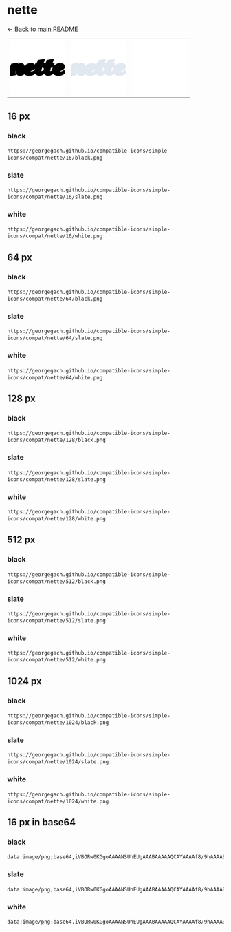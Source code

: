 # nette

[← Back to main README](../../README.md)

<table><tr>
  <td><img src="./128/black.png" width="128" alt="nette black icon" /></td>
  <td><img src="./128/slate.png" width="128" alt="nette slate icon" /></td>
  <td><img src="./128/white.png" width="128" alt="nette white icon" /></td>
</tr></table>

## 16 px

### black
```
https://georgegach.github.io/compatible-icons/simple-icons/compat/nette/16/black.png
```

### slate
```
https://georgegach.github.io/compatible-icons/simple-icons/compat/nette/16/slate.png
```

### white
```
https://georgegach.github.io/compatible-icons/simple-icons/compat/nette/16/white.png
```

## 64 px

### black
```
https://georgegach.github.io/compatible-icons/simple-icons/compat/nette/64/black.png
```

### slate
```
https://georgegach.github.io/compatible-icons/simple-icons/compat/nette/64/slate.png
```

### white
```
https://georgegach.github.io/compatible-icons/simple-icons/compat/nette/64/white.png
```

## 128 px

### black
```
https://georgegach.github.io/compatible-icons/simple-icons/compat/nette/128/black.png
```

### slate
```
https://georgegach.github.io/compatible-icons/simple-icons/compat/nette/128/slate.png
```

### white
```
https://georgegach.github.io/compatible-icons/simple-icons/compat/nette/128/white.png
```

## 512 px

### black
```
https://georgegach.github.io/compatible-icons/simple-icons/compat/nette/512/black.png
```

### slate
```
https://georgegach.github.io/compatible-icons/simple-icons/compat/nette/512/slate.png
```

### white
```
https://georgegach.github.io/compatible-icons/simple-icons/compat/nette/512/white.png
```

## 1024 px

### black
```
https://georgegach.github.io/compatible-icons/simple-icons/compat/nette/1024/black.png
```

### slate
```
https://georgegach.github.io/compatible-icons/simple-icons/compat/nette/1024/slate.png
```

### white
```
https://georgegach.github.io/compatible-icons/simple-icons/compat/nette/1024/white.png
```

## 16 px in base64

### black
```
data:image/png;base64,iVBORw0KGgoAAAANSUhEUgAAABAAAAAQCAYAAAAf8/9hAAAABmJLR0QA/wD/AP+gvaeTAAAAwklEQVQ4je3QsUrCARTF4e9vpQ0JBkHQI9gg1BDU1BANthb4ID2FD+E71NLiWi/Q0FAI1hCBlEoQGdZyhhZBcPXAXQ7nnvvjstTCWpkjc4IWXnCGOu7/B3ZwikPsxmtgD028Y4A7TNDBRoo3C/SwjQJDPOIIXyH8RA3f8X5QwRoeStjCapZ/sR+Kt3jQxgh9vGKaeS7S/IFqisZpL+diOTPCekhLIVHgEl0cBH+IY9ziCee4yvOquMFFCK5n/36pufUHnBgrAHGFOPoAAAAASUVORK5CYII=
```

### slate
```
data:image/png;base64,iVBORw0KGgoAAAANSUhEUgAAABAAAAAQCAYAAAAf8/9hAAAABmJLR0QA/wD/AP+gvaeTAAABF0lEQVQ4je3RsUpbcRzF8e/553+vLsGCSkkd3AvioFQkk4OPoG/RJ+gj+BpBnHXp4tqpqyASEdMO0QzmGoppeu/vdBBcHcRJP/PhwOHAuxfTc4Hrm/GuHF+CdKhQNxfUK8sLR08Fg9HoE1GuBZoo/lWrncWz3zd363WjVpY6kdwjCMQFsInVm2/9/frgcpspP3U9HF8l+Ggk40qoD+6CphYt4T+YD5iZxVSohpgDFRLnSXgpUAZXMhZsPG7zbTKVbSwOEPcyA2AoKUCB9UuD4XgGjIG2IFtMMIVNiZgKSuwS6R40jy2LJKgFZJlvjTlNiq1IqZ9CVeAdOX6Qm0s3ec/SMdbnItOeZX8vau3XDRHKJ6907tvyH2MOgWhX/oHCAAAAAElFTkSuQmCC
```

### white
```
data:image/png;base64,iVBORw0KGgoAAAANSUhEUgAAABAAAAAQCAYAAAAf8/9hAAAABmJLR0QA/wD/AP+gvaeTAAAA0ElEQVQ4je3RwSrEARTF4e8/GBYUpZRHYKEoipXFZGHNm8xTeAg7WbOxseUVLEixkRIzUhqTY3MXdqNs59TdnM6951eXsf6tZlQgSQebOMEOhk3TnP4OLCfZS7KdZLW8tSTrSfaTvCZ5SXKd5CvJcZLZJJ0kC02SeywVTQ+31fSJCXxgHoPyhpjGFG5aWMRkLQcbBfdcHhyhjwc84bvmsUkywBvm6tB7XW9XY7umj5kibRWJJkkXl9gq/B52cYU7HOAMK1VygcMiOB/1hLH+oB/HbWP8N5XwvgAAAABJRU5ErkJggg==
```

